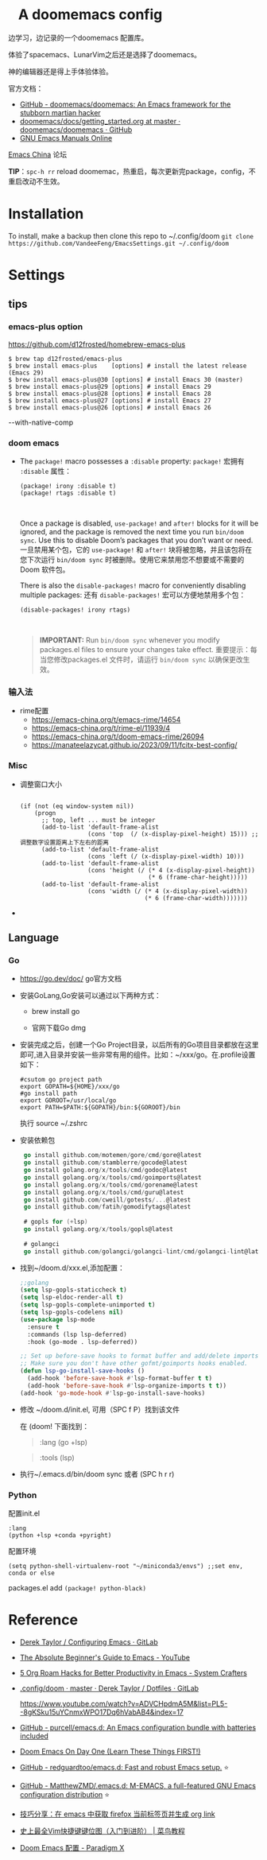 #    A doomemacs config
边学习，边记录的一个doomemacs 配置库。

体验了spacemacs、LunarVim之后还是选择了doomemacs。

神的编辑器还是得上手体验体验。

官方文档：

-  [GitHub - doomemacs/doomemacs: An Emacs framework for the stubborn martian hacker](https://github.com/doomemacs/doomemacs/tree/master)  
-  [doomemacs/docs/getting_started.org at master · doomemacs/doomemacs · GitHub](https://github.com/doomemacs/doomemacs/blob/master/docs/getting_started.org#on-windows) 
-  [GNU Emacs Manuals Online](https://www.gnu.org/software/emacs/manual/)

[Emacs China](https://emacs-china.org/)  论坛

**TIP**：`spc-h rr`  reload doomemac，热重启，每次更新完package，config，不重启改动不生效。

# Installation

To install, make a backup then clone this repo to ~/.config/doom
`git clone https://github.com/VandeeFeng/EmacsSettings.git ~/.config/doom`



# Settings

## tips

### emacs-plus option 

https://github.com/d12frosted/homebrew-emacs-plus

```
$ brew tap d12frosted/emacs-plus
$ brew install emacs-plus    [options] # install the latest release (Emacs 29)
$ brew install emacs-plus@30 [options] # install Emacs 30 (master)
$ brew install emacs-plus@29 [options] # install Emacs 29
$ brew install emacs-plus@28 [options] # install Emacs 28
$ brew install emacs-plus@27 [options] # install Emacs 27
$ brew install emacs-plus@26 [options] # install Emacs 26
```



  --with-native-comp

### doom emacs 

- The `package!` macro possesses a `:disable` property:
   `package!` 宏拥有 `:disable` 属性：

  ```
  (package! irony :disable t)
  (package! rtags :disable t)
  ```

  ​    

  Once a package is disabled, `use-package!` and `after!` blocks for it will be  ignored, and the package is removed the next time you run `bin/doom sync`. Use  this to disable Doom’s packages that you don’t want or need.
  一旦禁用某个包，它的 `use-package!` 和 `after!` 块将被忽略，并且该包将在您下次运行 `bin/doom sync` 时被删除。使用它来禁用您不想要或不需要的 Doom 软件包。

  There is also the `disable-packages!` macro for conveniently disabling multiple  packages:
  还有 `disable-packages!` 宏可以方便地禁用多个包：

  ```
  (disable-packages! irony rtags)
  ```

  ​    

  > **IMPORTANT:** Run `bin/doom sync` whenever you modify packages.el files to    ensure your changes take effect.
  > 重要提示：每当您修改packages.el 文件时，请运行 `bin/doom sync` 以确保更改生效。

### 输入法

- rime配置
  - https://emacs-china.org/t/emacs-rime/14654
  - https://emacs-china.org/t/rime-el/11939/4
  - https://emacs-china.org/t/doom-emacs-rime/26094
  - https://manateelazycat.github.io/2023/09/11/fcitx-best-config/

### Misc

- 调整窗口大小

  ```
  
  (if (not (eq window-system nil))
      (progn
        ;; top, left ... must be integer
        (add-to-list 'default-frame-alist
                     (cons 'top  (/ (x-display-pixel-height) 15))) ;; 调整数字设置距离上下左右的距离
        (add-to-list 'default-frame-alist
                     (cons 'left (/ (x-display-pixel-width) 10)))
        (add-to-list 'default-frame-alist
                     (cons 'height (/ (* 4 (x-display-pixel-height))
                                      (* 6 (frame-char-height)))))
        (add-to-list 'default-frame-alist
                     (cons 'width (/ (* 4 (x-display-pixel-width))
                                     (* 6 (frame-char-width)))))))
  
  ```

  

- 



## Language

### Go

- https://go.dev/doc/ go官方文档

- 安装GoLang,Go安装可以通过以下两种方式：

  - brew install go

  - 官网下载Go dmg

- 安装完成之后，创建一个Go Project目录，以后所有的Go项目目录都放在这里即可,进入目录并安装一些非常有用的组件。比如：~/xxx/go。在.profile设置如下：

    ```
    #csutom go project path
    export GOPATH=${HOME}/xxx/go
    #go install path
    export GOROOT=/usr/local/go
    export PATH=$PATH:${GOPATH}/bin:${GOROOT}/bin
    ```
    执行 source ~/.zshrc
- 安装依赖包
   ```go
    go install github.com/motemen/gore/cmd/gore@latest
    go install github.com/stamblerre/gocode@latest
    go install golang.org/x/tools/cmd/godoc@latest
    go install golang.org/x/tools/cmd/goimports@latest
    go install golang.org/x/tools/cmd/gorename@latest
    go install golang.org/x/tools/cmd/guru@latest
    go install github.com/cweill/gotests/...@latest
    go install github.com/fatih/gomodifytags@latest
    
    # gopls for (+lsp)
    go install golang.org/x/tools/gopls@latest
    
    # golangci
    go install github.com/golangci/golangci-lint/cmd/golangci-lint@latest
   ```

- 找到~/doom.d/xxx.el,添加配置：

    ```lisp
    ;;golang
    (setq lsp-gopls-staticcheck t)
    (setq lsp-eldoc-render-all t)
    (setq lsp-gopls-complete-unimported t)
    (setq lsp-gopls-codelens nil)
    (use-package lsp-mode
      :ensure t
      :commands (lsp lsp-deferred)
      :hook (go-mode . lsp-deferred))
    
    ;; Set up before-save hooks to format buffer and add/delete imports.
    ;; Make sure you don't have other gofmt/goimports hooks enabled.
    (defun lsp-go-install-save-hooks ()
      (add-hook 'before-save-hook #'lsp-format-buffer t t)
      (add-hook 'before-save-hook #'lsp-organize-imports t t))
    (add-hook 'go-mode-hook #'lsp-go-install-save-hooks)
    ```


- 修改 ~/doom.d/init.el, 可用（SPC f P）找到该文件

  在 (doom! 下面找到：

  > :lang (go +lsp)

  > :tools (lsp)

-  执行~/.emacs.d/bin/doom sync 或者 (SPC h r r) 
### Python
配置init.el 

```
:lang
(python +lsp +conda +pyright) 
```
配置环境

`(setq python-shell-virtualenv-root "~/miniconda3/envs") ;;set env, conda or else`

packages.el  add `(package! python-black)`

# Reference

- [Derek Taylor / Configuring Emacs · GitLab](https://gitlab.com/dwt1/configuring-emacs) 

- [The Absolute Beginner's Guide to Emacs - YouTube](https://www.youtube.com/watch?v=48JlgiBpw_I)

- [5 Org Roam Hacks for Better Productivity in Emacs - System Crafters](https://systemcrafters.net/build-a-second-brain-in-emacs/5-org-roam-hacks/)

- [.config/doom · master · Derek Taylor / Dotfiles · GitLab](https://gitlab.com/dwt1/dotfiles/-/tree/master/.config/doom)

    https://www.youtube.com/watch?v=ADVCHpdmA5M&list=PL5--8gKSku15uYCnmxWPO17Dq6hVabAB4&index=17

- [GitHub - purcell/emacs.d: An Emacs configuration bundle with batteries included](https://github.com/purcell/emacs.d)  

- [Doom Emacs On Day One (Learn These Things FIRST!)](https://www.youtube.com/watch?v=37H7bD-G7nE)

- [GitHub - redguardtoo/emacs.d: Fast and robust Emacs setup.](https://github.com/redguardtoo/emacs.d)  ⭐️

- [GitHub - MatthewZMD/.emacs.d: M-EMACS, a full-featured GNU Emacs configuration distribution](https://github.com/MatthewZMD/.emacs.d)  ⭐️

- [技巧分享：在 emacs 中获取 firefox 当前标签页并生成 org link](https://emacs-china.org/t/emacs-firefox-org-link/23661)

- [史上最全Vim快捷键键位图（入门到进阶） | 菜鸟教程](https://www.runoob.com/w3cnote/all-vim-cheatsheat.html)

- [Doom Emacs 配置 - Paradigm X](https://soulhacker.me/posts/doom-emacs-config/)

    
